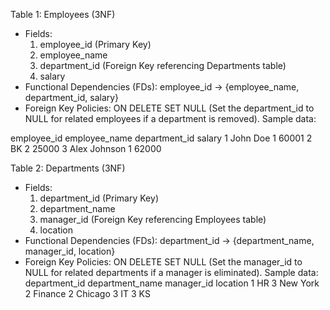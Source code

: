 Table 1: Employees (3NF)
- Fields:
  1. employee_id (Primary Key)
  2. employee_name
  3. department_id (Foreign Key referencing Departments table)
  4. salary
 - Functional Dependencies (FDs): employee_id → {employee_name, department_id, salary}
 - Foreign Key Policies: ON DELETE SET NULL (Set the department_id to NULL for related employees if a department is removed).
Sample data:

employee_id	employee_name	department_id	salary
1	John Doe	1	60001
2	BK	2	25000
3	Alex Johnson	1	62000
		




Table 2: Departments (3NF)
- Fields:
  1. department_id (Primary Key)
  2. department_name
  3. manager_id (Foreign Key referencing Employees table)
  4. location
- Functional Dependencies (FDs): department_id → {department_name, manager_id, location}
- Foreign Key Policies: ON DELETE SET NULL (Set the manager_id to NULL for related departments if a manager is eliminated).
Sample data:
department_id	department_name	manager_id	location
1	HR	3	New York
2	Finance	2	Chicago
3	IT	3	KS

